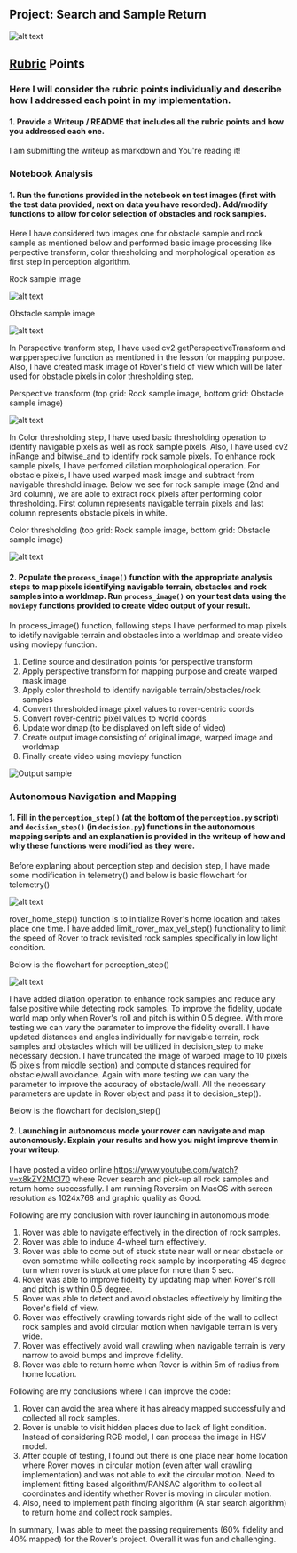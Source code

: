 ## Project: Search and Sample Return

[//]: # (Image References)

[image1]: ./misc/rover_image.jpg
[image2]: ./test_dataset/obstaclesample.jpg
[image3]: ./test_dataset/rocksample.jpg
[image4]: ./test_dataset/perspective_transform.png
[image5]: ./test_dataset/color_thresholding.png
[telemetry]: ./misc/telemetry.jpg
[perception]: ./misc/perception.jpg

![alt text][image1]

## [Rubric](https://review.udacity.com/#!/rubrics/916/view) Points
### Here I will consider the rubric points individually and describe how I addressed each point in my implementation.

#### 1. Provide a Writeup / README that includes all the rubric points and how you addressed each one.

I am submitting the writeup as markdown and You're reading it!

### Notebook Analysis
#### 1. Run the functions provided in the notebook on test images (first with the test data provided, next on data you have recorded). Add/modify functions to allow for color selection of obstacles and rock samples.

Here I have considered two images one for obstacle sample and rock sample as mentioned below and performed basic image processing like perpective transform, color thresholding and morphological operation as first step in perception algorithm.

Rock sample image

![alt text][image3]

Obstacle sample image

![alt text][image2]

In Perspective tranform step, I have used cv2 getPerspectiveTransform and warpperspective function as mentioned in the lesson for mapping purpose. Also, I have created mask image of Rover's field of view which will be later used for obstacle pixels in color thresholding step.

Perspective transform (top grid: Rock sample image, bottom grid: Obstacle sample image)

![alt text][image4]

In Color thresholding step, I have used basic thresholding operation to identify navigable pixels as well as rock sample pixels. Also, I have used cv2 inRange and bitwise_and to identify rock sample pixels. To enhance rock sample pixels, I have perfomed dilation morphological operation. For obstacle pixels, I have used warped mask image and subtract from navigable threshold image. Below we see for rock sample image (2nd and 3rd column), we are able to extract rock pixels after performing color thresholding. First column represents navigable terrain pixels and last column represents obstacle pixels in white.

Color thresholding (top grid: Rock sample image, bottom grid: Obstacle sample image)

![alt text][image5]

#### 2. Populate the `process_image()` function with the appropriate analysis steps to map pixels identifying navigable terrain, obstacles and rock samples into a worldmap.  Run `process_image()` on your test data using the `moviepy` functions provided to create video output of your result. 

In process_image() function, following steps I have performed to map pixels to idetify navigable terrain and obstacles into a worldmap and create video using moviepy function.

1) Define source and destination points for perspective transform
2) Apply perspective transform for mapping purpose and create warped mask image
3) Apply color threshold to identify navigable terrain/obstacles/rock samples
4) Convert thresholded image pixel values to rover-centric coords
5) Convert rover-centric pixel values to world coords
6) Update worldmap (to be displayed on left side of video)
7) Create output image consisting of original image, warped image and worldmap
8) Finally create video using moviepy function

![Output sample](./output/jupyter_mapping.gif)

### Autonomous Navigation and Mapping

#### 1. Fill in the `perception_step()` (at the bottom of the `perception.py` script) and `decision_step()` (in `decision.py`) functions in the autonomous mapping scripts and an explanation is provided in the writeup of how and why these functions were modified as they were.

Before explaning about perception step and decision step, I have made some modification in telemetry() and below is basic flowchart for telemetry()

![alt text][telemetry]

rover_home_step() function is to initialize Rover's home location and takes place one time. I have added limit_rover_max_vel_step() functionality to limit the speed of Rover to track revisited rock samples specifically in low light condition.

Below is the flowchart for perception_step()

![alt text][perception]

I have added dilation operation to enhance rock samples and reduce any false positive while detecting rock samples. To improve the fidelity, update world map only when Rover's roll and pitch is within 0.5 degree. With more testing we can vary the parameter to improve the fidelity overall. I have updated distances and angles individually for navigable terrain, rock samples and obstacles which will be utilized in decision_step to make necessary decsion. I have truncated the image of warped image to 10 pixels (5 pixels from middle section) and compute distances required for obstacle/wall avoidance. Again with more testing we can vary the parameter to improve the accuracy of obstacle/wall. All the necessary parameters are update in Rover object and pass it to decision_step().

Below is the flowchart for decision_step()

#### 2. Launching in autonomous mode your rover can navigate and map autonomously.  Explain your results and how you might improve them in your writeup.  

I have posted a video online https://www.youtube.com/watch?v=x8kZY2MCl70 where Rover search and pick-up all rock samples and return home successfully. I am running Roversim on MacOS with screen resolution as 1024x768 and graphic quality as Good. 

Following are my conclusion with rover launching in autonomous mode:
1) Rover was able to navigate effectively in the direction of rock samples.
2) Rover was able to induce 4-wheel turn effectively.
3) Rover was able to come out of stuck state near wall or near obstacle or even sometime while collecting rock sample by incorporating 45 degree turn when rover is stuck at one place for more than 5 sec.
4) Rover was able to improve fidelity by updating map when Rover's roll and pitch is within 0.5 degree.
5) Rover was able to detect and avoid obstacles effectively by limiting the Rover's field of view.
6) Rover was effectively crawling towards right side of the wall to collect rock samples and avoid circular motion when navigable terrain is very wide.
7) Rover was effectively avoid wall crawling when navigable terrain is very narrow to avoid bumps and improve fidelity.
8) Rover was able to return home when Rover is within 5m of radius from home location.

Following are my conclusions where I can improve the code:
1) Rover can avoid the area where it has already mapped successfully and collected all rock samples.
2) Rover is unable to visit hidden places due to lack of light condition. Instead of considering RGB model, I can process the image in HSV model.
3) After couple of testing, I found out there is one place near home location where Rover moves in circular motion (even after wall crawling implementation) and was not able to exit the circular motion. Need to implement fitting based algorithm/RANSAC algorithm to collect all coordinates and identify whether Rover is moving in circular motion.
4) Also, need to implement path finding algorithm (A star search algorithm) to return home and collect rock samples.

In summary, I was able to meet the passing requirements (60% fidelity and 40% mapped) for the Rover's project. Overall it was fun and challenging.
